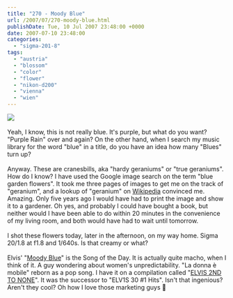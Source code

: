 ```yaml
---
title: "270 - Moody Blue"
url: /2007/07/270-moody-blue.html
publishDate: Tue, 10 Jul 2007 23:48:00 +0000
date: 2007-07-10 23:48:00
categories: 
  - "sigma-201-8"
tags: 
  - "austria"
  - "blossom"
  - "color"
  - "flower"
  - "nikon-d200"
  - "vienna"
  - "wien"
---
```

<a href="https://d25zfm9zpd7gm5.cloudfront.net/1200x1200/2007/20070710_173449_ps.jpg"><img src="https://d25zfm9zpd7gm5.cloudfront.net/0600x0600/2007/20070710_173449_ps.jpg"/></a><br/><br/>Yeah, I know, this is not really blue. It's purple, but what do you want? "Purple Rain" over and again? On the other hand, when I search my music library for the word "blue" in a title, do you have an idea how many "Blues" turn up?<br/><br/>Anyway. These are cranesbills, aka "hardy geraniums" or "true geraniums". How do I know? I have used the Google image search on the term "blue garden flowers". It took me three pages of images to get me on the track of "geranium", and a lookup of "geranium" on <a href="http://en.wikipedia.org/wiki/Geranium" target="_blank">Wikipedia</a> convinced me. Amazing. Only five years ago I would have had to print the image and show it to a gardener. Oh yes, and probably I could have bought a book, but neither would I have been able to do within 20 minutes in the convenience of my living room, and both would have had to wait until tomorrow.<br/><br/>I shot these flowers today, later in the afternoon, on my way home. Sigma 20/1.8 at f1.8 and 1/640s. Is that creamy or what?<br/><br/>Elvis' "<a href="http://www.lyricsfreak.com/e/elvis+presley/moody+blue_20049670.html" target="_blank">Moody Blue</a>" is the Song of the Day. It is actually quite macho, when I think of it. A guy wondering about women's unpredictability. "La donna è mobile" reborn as a pop song. I have it on a compilation called "<a href="http://www.amazon.com/ELVIS-2ND-NONE-Elvis-Presley/dp/samples/B0000AUHOX" target="_blank">ELVIS 2ND TO NONE</a>". It was the successor to "ELV1S 30 #1 Hits". Isn't that ingenious? Aren't they cool? Oh how I love those marketing guys 🙂
